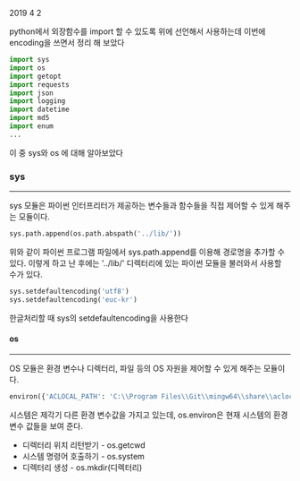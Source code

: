 2019 4 2

python에서 외장함수를 import 할 수 있도록 위에 선언해서 사용하는데
이번에 encoding을 쓰면서 정리 해 보았다


```python
import sys
import os
import getopt
import requests
import json
import logging
import datetime
import md5
import enum
...

```

이 중 sys와 os 에 대해 알아보았다

### sys
***
sys 모듈은 파이썬 인터프리터가 제공하는 변수들과 함수들을 직접 제어할 수 있게 해주는 모듈이다.


```python
sys.path.append(os.path.abspath('../lib/'))
```
위와 같이 파이썬 프로그램 파일에서 sys.path.append를 이용해 경로명을 추가할 수 있다. 
이렇게 하고 난 후에는 '../lib/' 디렉터리에 있는 파이썬 모듈을 불러와서 사용할 수가 있다.

```python
sys.setdefaultencoding('utf8')
sys.setdefaultencoding('euc-kr')
```
한글처리할 때 sys의 setdefaultencoding을 사용한다

#### os
***
OS 모듈은 환경 변수나 디렉터리, 파일 등의 OS 자원을 제어할 수 있게 해주는 모듈이다.

```python
environ({'ACLOCAL_PATH': 'C:\\Program Files\\Git\\mingw64\\share\\aclocal;C:\\Pr...
```
시스템은 제각기 다른 환경 변수값을 가지고 있는데, os.environ은 현재 시스템의 환경 변수 값들을 보여 준다. 

 * 디렉터리 위치 리턴받기 - os.getcwd
 * 시스템 명령어 호출하기 - os.system
 * 디렉터리 생성         - os.mkdir(디렉터리)



